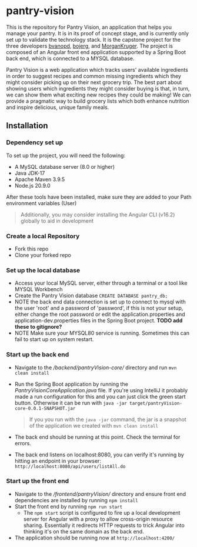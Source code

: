 
# pantry-vision

This is the repository for Pantry Vision, an application that helps you manage your pantry. It is in its proof of concept stage, and is currently only set up to validate the technology stack. It is the capstone project for the three developers [bvanopd](https://github.com/bvanopd), [bojerg](https://github.com/bojerg), and [MorganKruger](https://github.com/MorganKruger). The project is composed of an Angular front end application supported by a Spring Boot back end, which is connected to a MYSQL database.

Pantry Vision is a web application which tracks users' available ingredients in order to suggest recipes and common missing ingredients which they might consider picking up on their next grocery trip. The best part about showing users which ingredients they might consider buying is that, in turn, we can show them what exciting new recipes they could be making! We can provide a pragmatic way to build grocery lists which both enhance nutrition and inspire delicious, unique family meals.

## Installation

### Dependency set up
To set up the project, you will need the following:
- A MySQL database server (8.0 or higher)
- Java JDK-17
- Apache Maven 3.9.5
- Node.js 20.9.0

After these tools have been installed, make sure they are added to your Path environment variables (User)

> Additionally, you may consider installing the Angular CLI (v16.2) globally to aid in development

### Create a local Repository
- Fork this repo
- Clone your forked repo

### Set up the local database
- Access your local MySQL server, either through a terminal or a tool like MYSQL Workbench
- Create the Pantry Vision database ```CREATE DATABASE pantry_db;```
- NOTE the back end data connection is set up to connect to mysql with the user 'root' and a password of 'password', if this is not your setup, either change the root password or edit the application.properties and application-dev.properties files in the Spring Boot project. **TODO add these to gitignore?**
- NOTE Make sure your MYSQL80 service is running. Sometimes this can fail to start up on system restart.

### Start up the back end
- Navigate to the */backend/pantryVision-core/* directory and run ```mvn clean install```
- Run the Spring Boot application by running the *PantryVisionCoreApplication.java* file. If you're using IntelliJ it probably made a run configuration for this and you can just click the green start button. Otherwise it can be run with ```java -jar target/pantryVision-core-0.0.1-SNAPSHOT.jar```

    > If you you run with the ```java -jar``` command, the jar is a snapshot of the application we created with ```mvn clean install```

- The back end should be running at this point. Check the terminal for errors.
- The back end listens on localhost:8080, you can verify it's running by hitting an endpoint in your browser: ```http://localhost:8080/api/users/listAll.do```

### Start up the front end
- Navigate to the */frontend/pantryVision/* directory and ensure front end dependencies are installed by running ```npm install```
- Start the front end by running ```npm run start```
  - The ```npm start``` script is configured to fire up a local development server for Angular with a proxy to allow cross-origin resource sharing. Essentially it redirects HTTP requests to trick Angular into thinking it's on the same domain as the back end.
- The application should be running now at ```http://localhost:4200/```
